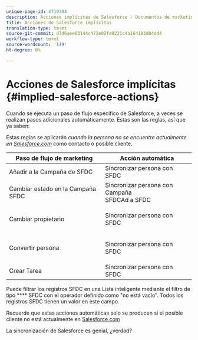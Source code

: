 ```yaml
---
unique-page-id: 4719304
description: Acciones implícitas de Salesforce - Documentos de marketing - Documentación del producto
title: Acciones de Salesforce implícitas
translation-type: tm+mt
source-git-commit: d7d6aee63144c472e02fe0221c4a164183d04dd4
workflow-type: tm+mt
source-wordcount: '149'
ht-degree: 0%

---
```



# Acciones de Salesforce implícitas {#implied-salesforce-actions}

Cuando se ejecuta un paso de flujo específico de Salesforce, a veces se realizan pasos adicionales automáticamente. Estas son las reglas, así que ya saben:

Estas reglas se aplicarán *cuando la persona no se encuentre actualmente en [Salesforce.com](http://Salesforce.com)* como contacto o posible cliente.

<table> 
 <thead> 
  <tr> 
   <th>Paso de flujo de marketing</th> 
   <th>Acción automática</th> 
  </tr> 
 </thead> 
 <tbody> 
  <tr> 
   <td>Añadir a la Campaña de SFDC</td> 
   <td>Sincronizar persona con SFDC</td> 
  </tr> 
  <tr> 
   <td>Cambiar estado en la Campaña SFDC</td> 
   <td>Sincronizar persona con Campaña<br>SFDCAd a SFDC</td> 
  </tr> 
  <tr> 
   <td>Cambiar propietario</td> 
   <td><p>Sincronizar persona con SFDC</p></td> 
  </tr> 
  <tr> 
   <td>Convertir persona</td> 
   <td><p>Sincronizar persona con SFDC</p></td> 
  </tr> 
  <tr> 
   <td>Crear Tarea</td> 
   <td>Sincronizar persona con SFDC</td> 
  </tr> 
 </tbody> 
</table>

Puede filtrar los registros SFDC en una Lista inteligente mediante el filtro de tipo **** SFDC con el operador definido como &quot;no está vacío&quot;. Todos los registros SFDC tienen un valor en este campo.

Recuerde que estas acciones automáticas solo se producen si el posible cliente no está actualmente en [Salesforce.com](http://Salesforce.com)

La sincronización de Salesforce es genial, ¿verdad?
